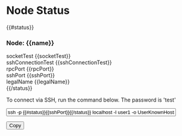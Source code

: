 
<script type="text/javascript">
function myFunction() {
  /* Get the text field */
  var copyText = document.getElementById("sshcommand");

  /* Select the text field */
  copyText.select();

  /* Copy the text inside the text field */
  document.execCommand("copy");

  /* Alert the copied text */
  //alert("Copied the text: " + copyText.value);
}

</script>


# Node Status 

{{#status}}
### Node: <strong>{{name}}</strong>
socketTest {{socketTest}}</br>
sshConnectionTest {{sshConnectionTest}}</br>
rpcPort {{rpcPort}}</br>
sshPort {{sshPort}}</br>
legalName {{legalName}} </br>
{{/status}}

To connect via SSH, run the command below. The password is 'test'
<div>
<input type="text" 
        id="sshcommand" 
        style="width:450px"
        value="ssh -p {{#status}}{{sshPort}}{{/status}} localhost -l user1 -o UserKnownHostsFile=/dev/null">

<button onclick="myFunction()">Copy</button>
</div>
 